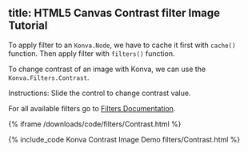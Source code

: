 title: HTML5 Canvas Contrast filter Image Tutorial
---

To apply filter to an `Konva.Node`, we have to cache it first with `cache()`
function. Then apply filter with `filters()` function.

To change contrast of an image with Konva, we can use the `Konva.Filters.Contrast`.

Instructions: Slide the control to change contrast value.

For all available filters go to [Filters Documentation](/api/Konva.Filters.html).

{% iframe /downloads/code/filters/Contrast.html %}

{% include_code Konva Contrast Image Demo filters/Contrast.html %}